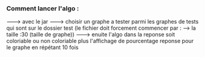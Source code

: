 ### Comment lancer l'algo :

---> avec le jar
---> choisir un graphe a tester parmi les graphes de tests qui sont sur le dossier test
     (le fichier doit forcement commencer par : --> la taille :30 (taille de graphe))
---> enuite l'algo dans la reponse soit coloriable ou non coloriable plus
     l'affichage de pourcentage reponse pour le graphe en répétant  10 fois
